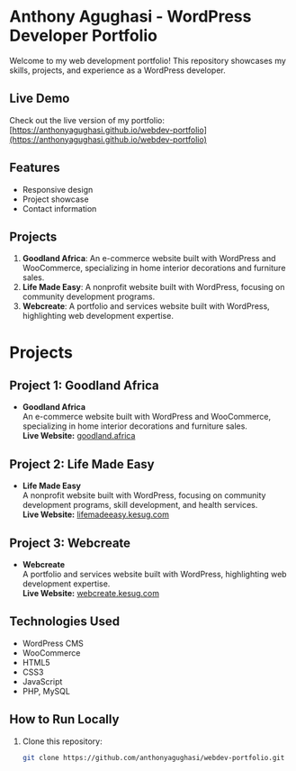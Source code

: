# Anthony Agughasi - WordPress Developer Portfolio

Welcome to my web development portfolio! This repository showcases my skills, projects, and experience as a WordPress developer.

## Live Demo
Check out the live version of my portfolio: [https://anthonyagughasi.github.io/webdev-portfolio](https://anthonyagughasi.github.io/webdev-portfolio)

## Features
- Responsive design
- Project showcase
- Contact information

## Projects
1. **Goodland Africa**: An e-commerce website built with WordPress and WooCommerce, specializing in home interior decorations and furniture sales.
2. **Life Made Easy**: A nonprofit website built with WordPress, focusing on community development programs.
3. **Webcreate**: A portfolio and services website built with WordPress, highlighting web development expertise.

# Projects

## Project 1: Goodland Africa

- **Goodland Africa**  
  An e-commerce website built with WordPress and WooCommerce, specializing in home interior decorations and furniture sales.  
  **Live Website:** [goodland.africa](https://goodland.africa)

## Project 2: Life Made Easy

- **Life Made Easy**  
  A nonprofit website built with WordPress, focusing on community development programs, skill development, and health services.  
  **Live Website:** [lifemadeeasy.kesug.com](https://lifemadeeasy.kesug.com)

## Project 3: Webcreate

- **Webcreate**  
  A portfolio and services website built with WordPress, highlighting web development expertise.  
  **Live Website:** [webcreate.kesug.com](https://webcreate.kesug.com)

## Technologies Used
- WordPress CMS
- WooCommerce
- HTML5
- CSS3
- JavaScript
- PHP, MySQL

## How to Run Locally
1. Clone this repository:
   ```bash
   git clone https://github.com/anthonyagughasi/webdev-portfolio.git 

